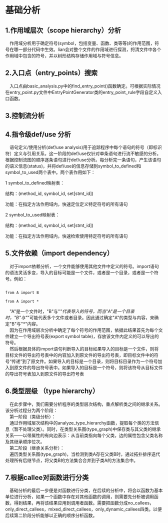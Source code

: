 # **基础分析**

##             1.**作用域层次（scope hierarchy）分析**

&emsp;作用域分析用于确定符号(symbol，包括变量、函数、类等等)的作用范围，符号在哪一部分代码中生效。lian会对整个文件的作用域进行探测，捋清文件中各个作用域中包含的符号，并以树形结构存储作用域与符号信息。

##             2.**入口点（entry_points）搜索**

&emsp;入口点由basic_analysis.py中的find_entry_point()函数确定。可根据实际情况在entry_point.py文件中EntryPointGenerator类的entry_point_rule字段自定义入口函数。

##             3.**控制流分析**

##             4.**指令级def/use 分析**

&emsp;语句定义/使用分析(def/use analysis)用于追踪程序中每个语句的符号（即标识符）定义与引用关系，这一阶段的def/use仅针对单条语句进行流不敏感的分析。根据控制流图的顺序逐条语句进行def/use分析。每分析完一条语句，产生该语句的语义信息(status)，并将def/use的信息存储到symbol_to_defined和symbol_to_used两个表中。两个表作用如下：

1 symbol_to_defined映射表：

结构：(method_id, symbol_id, set[stmt_id])

功能：在指定方法作用域内，快速定位定义特定符号的所有语句

2 symbol_to_used映射表：

结构：(method_id, symbol_id, set[stmt_id])

功能：在指定方法作用域内，快速检索使用特定符号的所有语句

##             5.**文件依赖（import dependency）**

&emsp;对于import依赖分析，一个文件能够使用其他文件中定义的符号。import语句的语法灵活多变，导入的目标可能是一个文件，或者是一个目录，或者是一个符号。例如：

```

from A import B

from A import *

```

&emsp;"A"是一个文件时，"B"与"*"代表导入的符号，而当"A"是一个目录时，"B"与"*"可能代表多个文件或者目录。因此通过确定"A"的类型与内容，来确定"B"与"*"内容。<br>
&emsp;因为在作用域层次分析中确定了每个符号的作用范围，依据此结果首先为每个文件建立一个导出符号表(export symbol table)，存放该文件内定义的可以导出的符号。<br>
&emsp;然后根据具体的import语句判断导入的目标如果导入的目标是一个文件，则将目标文件的导出符号表中的内容加入到原文件的导出符号表，即目标文件中的符号“传递”到了原文件。如果导入的目标是一个目录，则将目标目录作为一个符号加入到原文件的导出符号表中。如果导入的目标是一个符号，则将该符号从目标文件的导出符号表加入到原文件的导出符号表

## **6.类型层级 （type hierarchy）**

&emsp;在此步骤中，我们需要分析程序的类型层次结构，重点解析类之间的继承关系。该分析过程分为两个阶段：<br>
&emsp;第一阶段（类级分析）：<br>
&emsp;通过作用域层次结构中的analyze_type_hierarchy函数，提取每个类的方法信息（暂不处理父类）。同时，在类型关系图(type_graph)中保存类与其父类的继承关系——以带属性的有向边表示：从当前类指向每个父类，边的属性包含父类名称及其继承顺序位次。<br>
&emsp;第二阶段（继承关系分析）：<br>
&emsp;遍历类型关系图(type_graph)，当检测到类A存在父类B时，通过拓扑排序迭代处理所有后继节点，将父类B的方法集合合并到子类A的方法集合中。<br>

## **7.根据callee对函数进行分类**

&emsp;基础分析的最后一步便是对函数进行分类，在后续的分析中，将会以函数为基本单位进行分析，如果一个函数中存在对其他函数的调用，则需要先分析被调用函数，得到结果，再将该结果应用到调用者函数。需要把函数分成no_callees，only_direct_callees，mixed_direct_callees，only_dynamic_callees四类。以便后续第二阶段分析能够以正确的顺序分析函数。